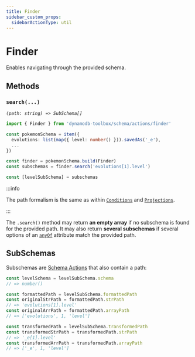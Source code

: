 ```yaml
---
title: Finder
sidebar_custom_props:
  sidebarActionType: util
---
```


# Finder

Enables navigating through the provided schema.

## Methods

### `search(...)`

<p style={{ marginTop: '-15px' }}><i><code>(path: string) => SubSchema[]</code></i></p>

```ts
import { Finder } from 'dynamodb-toolbox/schema/actions/finder'

const pokemonSchema = item({
  evolutions: list(map({ level: number() })).savedAs('_e'),
  ...
})

const finder = pokemonSchema.build(Finder)
const subschemas = finder.search('evolutions[1].level')

const [levelSubSchema] = subschemas
```

:::info

The path formalism is the same as within [`Conditions`](../../3-entities/4-actions/19-parse-condition/index.md#paths) and [`Projections`](../../3-entities/4-actions/20-parse-paths/index.md#paths).

:::

The `.search()` method may return **an empty array** if no subschema is found for the provided path. It may also return **several subschemas** if several options of an [`anyOf`](../16-anyOf/index.md) attribute match the provided path.

## SubSchemas

Subschemas are [Schema Actions](../../1-getting-started/3-usage/index.md#methods-vs-actions) that also contain a path:

```ts
const levelSchema = levelSubSchema.schema
// => number()

const formattedPath = levelSubSchema.formattedPath
const originalStrPath = formattedPath.strPath
// => 'evolutions[1].level'
const originalArrPath = formattedPath.arrayPath
// => ['evolutions', 1, 'level']

const transformedPath = levelSubSchema.transformedPath
const transformedStrPath = transformedPath.strPath
// => '_e[1].level'
const transformedArrPath = transformedPath.arrayPath
// => ['_e', 1, 'level']
```
